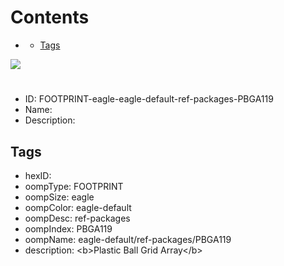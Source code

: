 



Contents
========

* [](#)
	* [Tags](#tags)
  
![][im]
# 

- ID: FOOTPRINT-eagle-eagle-default-ref-packages-PBGA119
- Name: 
- Description: 

## Tags

- hexID: 
- oompType: FOOTPRINT
- oompSize: eagle
- oompColor: eagle-default
- oompDesc: ref-packages
- oompIndex: PBGA119
- oompName: eagle-default/ref-packages/PBGA119
- description: &lt;b&gt;Plastic Ball Grid Array&lt;/b&gt;



[im]: image.png
